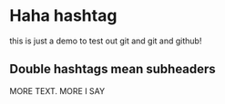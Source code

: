 # Haha hashtag

this is just a demo to test out git
and git and github!

## Double hashtags mean subheaders

MORE TEXT. MORE I SAY
